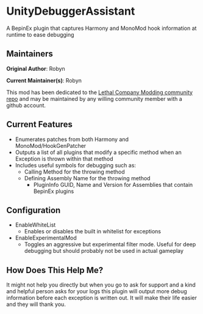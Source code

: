 # UnityDebuggerAssistant

A BepinEx plugin that captures Harmony and MonoMod hook information at runtime to ease debugging

## Maintainers

**Original Author**: Robyn

**Current Maintainer(s)**: Robyn

This mod has been dedicated to the [Lethal Company Modding community repo](https://github.com/LethalCompanyModding/UnityDebuggerAssistant) and may be maintained by any willing community member with a github account.

## Current Features

- Enumerates patches from both Harmony and MonoMod/HookGenPatcher
- Outputs a list of all plugins that modify a specific method when an Exception is thrown within that method
- Includes useful symbols for debugging such as:
  - Calling Method for the throwing method
  - Defining Assembly Name for the throwing method
    - PluginInfo GUID, Name and Version for Assemblies that contain BepinEx plugins
  
## Configuration

- EnableWhiteList
  - Enables or disables the built in whitelist for exceptions
- EnableExperimentalMod
  - Toggles an aggressive but experimental filter mode. Useful for deep debugging but should probably not be used in actual gameplay

## How Does This Help Me?

It might not help you directly but when you go to ask for support and a kind and helpful person asks for your logs this plugin will output more debug information before each exception is written out. It will make their life easier and they will thank you.
